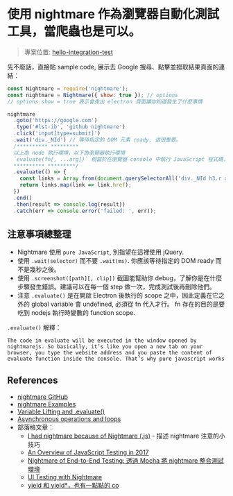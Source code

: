 # 使用 nightmare 作為瀏覽器自動化測試工具，當爬蟲也是可以。

> 專案位置: [hello-integration-test](git@github.com:xJkit/hello-integration-test.git)

先不廢話，直接貼 sample code, 展示去 Google 搜尋、點擊並撈取結果頁面的連結：

```javascript
const Nightmare = require('nightmare');
const nightmare = Nightmare({ show: true }); // options
// options.show = true 表示會秀出 electron 頁面讓你知道發生了什麼事情

nightmare
  .goto('https://google.com')
  .type('#lst-ib', 'github nightmare')
  .click('input[type=submit]')
  .wait('div._NId') // 等待指定的 DOM 元素 ready, 這很重要。
  /********** *********
  以上為 node 執行環境，以下為瀏覽器執行環境
  `evaluate(fn[, ...arg])` 相當於在瀏覽器 console 中執行 JavaScript 程式碼，有關 `variable lifting`, 函數 scope 問題請參考文獻 'Variable Lifting and .evaluate()'
  ********** *********/
  .evaluate(() => {
    const links = Array.from(document.querySelectorAll('div._NId h3.r a'));
    return links.map(link => link.href);
  })
  .end()
  .then(result => console.log(result))
  .catch(err => console.error('failed: ', err));

```

## 注意事項總整理

* Nightmare 使用 `pure JavaScript`, 別指望在這裡使用 jQuery.
* 使用 `.wait(selector)` 而不要 `.wait(ms)`. 你應該等待指定的 DOM ready 而不是幾秒之後。
* 使用 `.screenshot([path][, clip])` 截圖能幫助你 debug，了解你是在什麼步驟發生錯誤。建議可以在每一個 step 做一次，完成測試後再刪除他們。
* 注意 `.evaluate()` 是在開啟 Electron 後執行的 scope 之中，因此定義在它之外的 global variable 會 undefined, 必須從 fn 代入才行。 fn 存在的目的是要吃到 nodejs 執行時變數的 function scope.

`.evaluate()` 解釋：
  ```text
  The code in evaluate will be executed in the window opened by nightmarejs. So basically, it’s like you open a new tab on your browser, you type the website address and you paste the content of evaluate function inside the console. That’s why pure javascript works
  ```

## References

* [nightmare GitHub](https://github.com/segmentio/nightmare)
* [nightmare Examples](https://github.com/rosshinkley/nightmare-examples)
* [Variable Lifting and .evaluate()](https://github.com/rosshinkley/nightmare-examples/blob/master/docs/common-pitfalls/variable-lifting.md#variable-lifting-and-evaluate)
* [Asynchronous operations and loops](https://github.com/rosshinkley/nightmare-examples/blob/master/docs/common-pitfalls/async-operations-loops.md)
* 部落格文章：
  * [I had nightmare because of Nightmare (.js)](https://blog.vanila.io/i-had-nightmare-because-of-nightmare-js-4d07ccddcfc1) - 描述 nightmare 注意的小技巧
  * [An Overview of JavaScript Testing in 2017](https://medium.com/powtoon-engineering/a-complete-guide-to-testing-javascript-in-2017-a217b4cd5a2a)
  * [Nightmare of End-to-End Testing: 透過 Mocha 將 nightmare 整合測試環境](http://dsheiko.com/weblog/nightmare-of-end-to-end-testing)
  * [UI Testing with Nightmare](https://segment.com/blog/ui-testing-with-nightmare/)
  * [yield 和 yield*，也有一點點的 co](http://taobaofed.org/blog/2015/11/19/yield-and-delegating-yield/)
